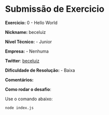 # Submissão de Exercicio

**Exercicio:** 0 - Hello World

**Nickname:** beceluiz

**Nível Técnico:** - Junior

**Empresa:** - Nenhuma

**Twitter**: <a href="https://twitter.com/beceluiz">beceluiz</a>

**Dificuldade de Resolução:** - Baixa

**Comentários:** 

**Como rodar o desafio**: 

Use o comando abaixo: 
```bash
node index.js
```